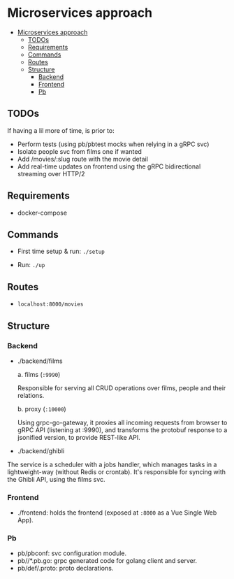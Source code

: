 # Microservices approach

- [Microservices approach](#microservices-approach)
  - [TODOs](#todos)
  - [Requirements](#requirements)
  - [Commands](#commands)
  - [Routes](#routes)
  - [Structure](#structure)
    - [Backend](#backend)
    - [Frontend](#frontend)
    - [Pb](#pb)

## TODOs

If having a lil more of time, is prior to:
 - Perform tests (using pb/pb<pkg>test mocks when relying in a gRPC svc)
 - Isolate people svc from films one if wanted
 - Add /movies/:slug route with the movie detail 
 - Add real-time updates on frontend using the gRPC bidirectional streaming over HTTP/2


## Requirements

- docker-compose

## Commands

- First time setup & run: `./setup` 

- Run: `./up`

## Routes

- `localhost:8000/movies`

## Structure 

### Backend

- ./backend/films
   
    a. films (`:9990`) 

    Responsible for serving all CRUD operations over films, people and their relations. 

    b. proxy (`:10000`) 

    Using grpc-go-gateway, it proxies all incoming requests from browser to gRPC API (listening at :9990), and transforms the protobuf response to a  jsonified version, to provide REST-like API.


- ./backend/ghibli

The service is a scheduler with a jobs handler, which manages tasks in a lightweight-way (without Redis or crontab). It's responsible for syncing with the Ghibli API, using the films svc.

### Frontend

- ./frontend: holds the frontend (exposed at `:8000` as a Vue Single Web App).

### Pb

- pb/pbconf: svc configuration module.
- pb/<pkg>/*.pb.go: grpc generated code for golang client and server.
- pb/def/<pkg>.proto: proto declarations.